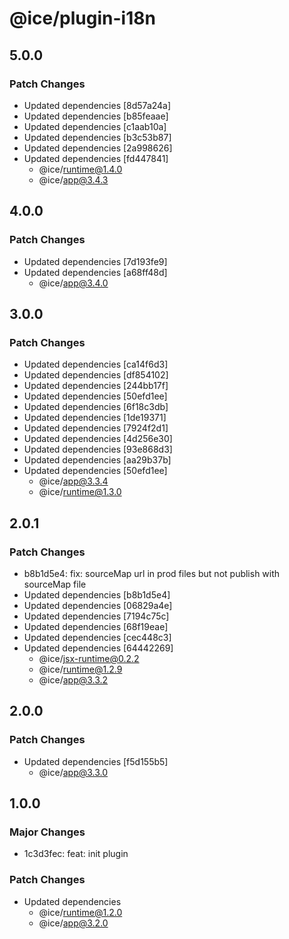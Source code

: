 # @ice/plugin-i18n

## 5.0.0

### Patch Changes

- Updated dependencies [8d57a24a]
- Updated dependencies [b85feaae]
- Updated dependencies [c1aab10a]
- Updated dependencies [b3c53b87]
- Updated dependencies [2a998626]
- Updated dependencies [fd447841]
  - @ice/runtime@1.4.0
  - @ice/app@3.4.3

## 4.0.0

### Patch Changes

- Updated dependencies [7d193fe9]
- Updated dependencies [a68ff48d]
  - @ice/app@3.4.0

## 3.0.0

### Patch Changes

- Updated dependencies [ca14f6d3]
- Updated dependencies [df854102]
- Updated dependencies [244bb17f]
- Updated dependencies [50efd1ee]
- Updated dependencies [6f18c3db]
- Updated dependencies [1de19371]
- Updated dependencies [7924f2d1]
- Updated dependencies [4d256e30]
- Updated dependencies [93e868d3]
- Updated dependencies [aa29b37b]
- Updated dependencies [50efd1ee]
  - @ice/app@3.3.4
  - @ice/runtime@1.3.0

## 2.0.1

### Patch Changes

- b8b1d5e4: fix: sourceMap url in prod files but not publish with sourceMap file
- Updated dependencies [b8b1d5e4]
- Updated dependencies [06829a4e]
- Updated dependencies [7194c75c]
- Updated dependencies [68f19eae]
- Updated dependencies [cec448c3]
- Updated dependencies [64442269]
  - @ice/jsx-runtime@0.2.2
  - @ice/runtime@1.2.9
  - @ice/app@3.3.2

## 2.0.0

### Patch Changes

- Updated dependencies [f5d155b5]
  - @ice/app@3.3.0

## 1.0.0

### Major Changes

- 1c3d3fec: feat: init plugin

### Patch Changes

- Updated dependencies
  - @ice/runtime@1.2.0
  - @ice/app@3.2.0
